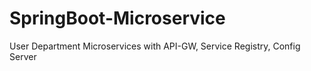 # SpringBoot-Microservice
User Department Microservices with API-GW, Service Registry, Config Server
